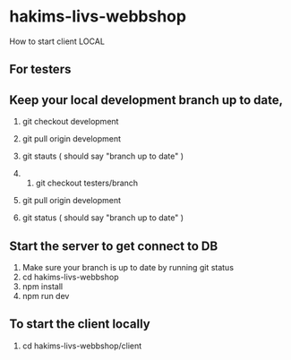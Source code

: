 # hakims-livs-webbshop



How to start client LOCAL

## For testers 
## Keep your local development branch up to date, 

1. git checkout development

2. git pull origin development

3. git stauts ( should say "branch up to date" ) 

4. 1. git checkout testers/branch 

5. git pull origin development 

6. git status ( should say "branch up to date" )

## Start the server to get connect to DB
1. Make sure your branch is up to date by running git status
2.  cd hakims-livs-webbshop  
3. npm install
4. npm run dev 

## To start the client locally 

1. cd hakims-livs-webbshop/client 
